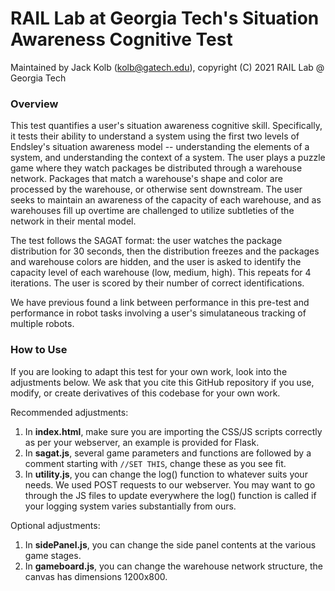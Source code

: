 # RAIL Lab at Georgia Tech's Situation Awareness Cognitive Test

Maintained by Jack Kolb (kolb@gatech.edu), copyright (C) 2021 RAIL Lab @ Georgia Tech


### Overview ###

This test quantifies a user's situation awareness cognitive skill. Specifically, it tests their ability to understand a system using the first two levels of Endsley's situation awareness model -- understanding the elements of a system, and understanding the context of a system. The user plays a puzzle game where they watch packages be distributed through a warehouse network. Packages that match a warehouse's shape and color are processed by the warehouse, or otherwise sent downstream. The user seeks to maintain an awareness of the capacity of each warehouse, and as warehouses fill up overtime are challenged to utilize subtleties of the network in their mental model.

The test follows the SAGAT format: the user watches the package distribution for 30 seconds, then the distribution freezes and the packages and warehouse colors are hidden, and the user is asked to identify the capacity level of each warehouse (low, medium, high). This repeats for 4 iterations. The user is scored by their number of correct identifications.

We have previous found a link between performance in this pre-test and performance in robot tasks involving a user's simulataneous tracking of multiple robots.


### How to Use ###

If you are looking to adapt this test for your own work, look into the adjustments below. We ask that you cite this GitHub repository if you use, modify, or create derivatives of this codebase for your own work.

Recommended adjustments:
1. In **index.html**, make sure you are importing the CSS/JS scripts correctly as per your webserver, an example is provided for Flask.
2. In **sagat.js**, several game parameters and functions are followed by a comment starting with `//SET THIS`, change these as you see fit.
3. In **utility.js**, you can change the log() function to whatever suits your needs. We used POST requests to our webserver. You may want to go through the JS files to update everywhere the log() function is called if your logging system varies substantially from ours.

Optional adjustments:
1. In **sidePanel.js**, you can change the side panel contents at the various game stages.
2. In **gameboard.js**, you can change the warehouse network structure, the canvas has dimensions 1200x800.
